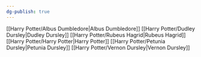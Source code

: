 ```yaml
---
dg-publish: true
---
```

[[Harry Potter/Albus Dumbledore\|Albus Dumbledore]]
[[Harry Potter/Dudley Dursley\|Dudley Dursley]]
[[Harry Potter/Rubeus Hagrid\|Rubeus Hagrid]]
[[Harry Potter/Harry Potter\|Harry Potter]]
[[Harry Potter/Petunia Dursley\|Petunia Dursley]]
[[Harry Potter/Vernon Dursley\|Vernon Dursley]]
